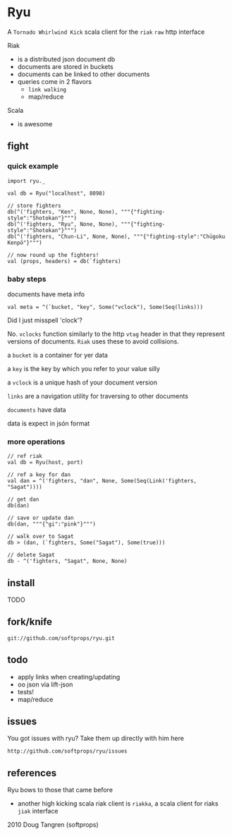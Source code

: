 # Ryu

A `Tornado Whirlwind Kick` scala client for the `riak` `raw` http interface

Riak

* is a distributed json document db
* documents are stored in buckets
* documents can be linked to other documents
* queries come in 2 flavors
  * `link walking`
  * map/reduce

Scala

* is awesome

## fight

### quick example

    import ryu._
    
    val db = Ryu("localhost", 8098)
    
    // store fighters
    db(^('fighters, "Ken", None, None), """{"fighting-style":"Shotokan"}""")
    db(^('fighters, "Ryu", None, None), """{"fighting-style":"Shotokan"}""")
    db(^('fighters, "Chun-Li", None, None), """{"fighting-style":"Chūgoku Kenpō"}""")
    
    // now round up the fighters!
    val (props, headers) = db(`fighters)
    
### baby steps

documents have meta info

    val meta = ^(`bucket, "key", Some("vclock"), Some(Seq(links)))

Did I just misspell 'clock'?

No. `vclocks` function similarly to the http `vtag` header in that they represent versions of documents. `Riak` uses these to avoid collisions.

a `bucket` is a container for yer data

a `key` is the key by which you refer to your value silly

a `vclock` is a unique hash of your document version

`links` are a navigation utility for traversing to other documents

`documents` have data
  
data is expect in jsón format

### more operations

    // ref riak
    val db = Ryu(host, port)
    
    // ref a key for dan
    val dan = ^('fighters, "dan", None, Some(Seq(Link('fighters, "Sagat"))))
    
    // get dan
    db(dan)
    
    // save or update dan
    db(dan, """{"gi":"pink"}""")
    
    // walk over to Sagat
    db > (dan, (`fighters, Some("Sagat"), Some(true)))
    
    // delete Sagat
    db - ^('fighters, "Sagat", None, None)

## install

TODO

## fork/knife

    git://github.com/softprops/ryu.git

## todo

* apply links when creating/updating
* oo json via lift-json
* tests!
* map/reduce

## issues

You got issues with ryu? Take them up directly with him here

    http://github.com/softprops/ryu/issues

## references

Ryu bows to those that came before

 - another high kicking scala riak client is `riakka`, a scala client for riaks `jiak` interface
 
2010 Doug Tangren (softprops)